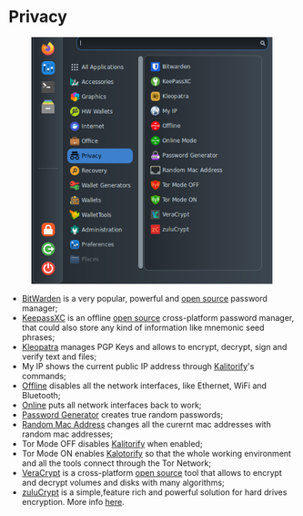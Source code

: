 # Privacy

<figure><img src="../../.gitbook/assets/Privacy.png" alt=""><figcaption></figcaption></figure>

* [BitWarden](https://bitwarden.com/) is a very popular, powerful and [open source](https://github.com/bitwarden) password manager;
* [KeepassXC](https://keepassxc.org/) is an offline [open source](https://github.com/keepassxreboot/keepassxc) cross-platform password manager, that could also store any kind of information like mnemonic seed phrases;
* [Kleopatra](https://www.openpgp.org/software/kleopatra/) manages PGP Keys and allows to encrypt, decrypt, sign and verify text and files;
* My IP shows the current public IP address through [Kalitorify](https://github.com/brainfucksec/kalitorify)'s commands;
* [Offline](https://github.com/AnuBitux-project/scripts/blob/main/offline.sh) disables all the network interfaces, like Ethernet, WiFi and Bluetooth;
* [Online](https://github.com/AnuBitux-project/scripts/blob/main/online.sh) puts all network interfaces back to work;
* [Password Generator](https://github.com/ASeriousMister/passgen.py) creates true random passwords;
* [Random Mac Address](https://github.com/AnuBitux-project/scripts/blob/main/mac\_random.sh) changes all the curernt mac addresses with random mac addresses;
* Tor Mode OFF disables [Kalitorify](https://github.com/brainfucksec/kalitorify) when enabled;
* Tor Mode ON enables [Kalotorify](https://github.com/brainfucksec/kalitorify) so that the whole working environment and all the tools connect through the Tor Network;
* [VeraCrypt](https://www.veracrypt.fr/en/Home.html) is a cross-platform [open source](https://github.com/veracrypt/VeraCrypt) tool that allows to encrypt and decrypt volumes and disks with many algorithms;
* [zuluCrypt](https://github.com/mhogomchungu/zuluCrypt) is a simple,feature rich and powerful solution for hard drives encryption. More info [here](https://mhogomchungu.github.io/zuluCrypt/).
